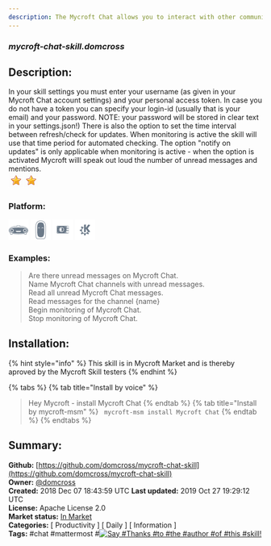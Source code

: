 ```yaml
---
description: The Mycroft Chat allows you to interact with other community users. This skill allows you to monitor Mycroft Chat and find out if you have been mentioned or if there are unread messages. The messages can be read to you by Mycroft as well
---
```


### _mycroft-chat-skill.domcross_  
## Description:  
In your skill settings you must enter your username (as given in your Mycroft Chat account settings) and your personal access token.
In case you do not have a token you can specify your login-id (usually that is your email) and your password.
NOTE: your password will be stored in clear text in your settings.json!)
There is also the option to set the time interval between refresh/check for updates.
When monitoring is active the skill will use that time period for automated checking.
The option "notify on updates" is only applicable when monitoring is active -
when the option is activated Mycroft willl speak out loud the number of unread messages and mentions.  
![](../.gitbook/assets/star.png)![](../.gitbook/assets/star.png)  
### Platform:  
 ![Mark I](../.gitbook/assets/mark-1-icon.png)  ![Mark II](../.gitbook/assets/mark-2-icon.png)  ![Picroft](../.gitbook/assets/picroft-icon.png)  ![plasmoid](../.gitbook/assets/kde.png)   
### Examples:  
> Are there unread messages on Mycroft Chat.  
> Name Mycroft Chat channels with unread messages.  
> Read all unread Mycroft Chat messages.  
> Read messages for the channel {name}  
> Begin monitoring of Mycroft Chat.  
> Stop monitoring of Mycroft Chat.  
  
## Installation:  
{% hint style="info" %}
This skill is in Mycroft Market and is thereby aproved by the Mycroft Skill testers
{% endhint %}
    
{% tabs %}
{% tab title="Install by voice" %}
> Hey Mycroft - install Mycroft Chat
{% endtab %}
  {% tab title="Install by mycroft-msm" %}
``` mycroft-msm install Mycroft Chat```
{% endtab %}
  {% endtabs %}
    
## Summary:  
**Github:** [https://github.com/domcross/mycroft-chat-skill](https://github.com/domcross/mycroft-chat-skill)  
**Owner:** [@domcross](https://github.com/domcross)  
**Created:** 2018 Dec 07 18:43:59 UTC  **Last updated:** 2019 Oct 27 19:29:12 UTC  
**License:** Apache License 2.0  
**Market status:** [In Market](https://market.mycroft.ai/skill/mycroft-chat)  
**Categories:** [ Productivity ] [ Daily ] [ Information ]   
**Tags:** \#chat \#mattermost \#[![Say \#Thanks \#to \#the \#author \#of \#this \#skill!](https://img.shields.io/badge/Say%20Thanks-!-1EAEDB.svg)](https://saythanks.io/to/domcross)   

